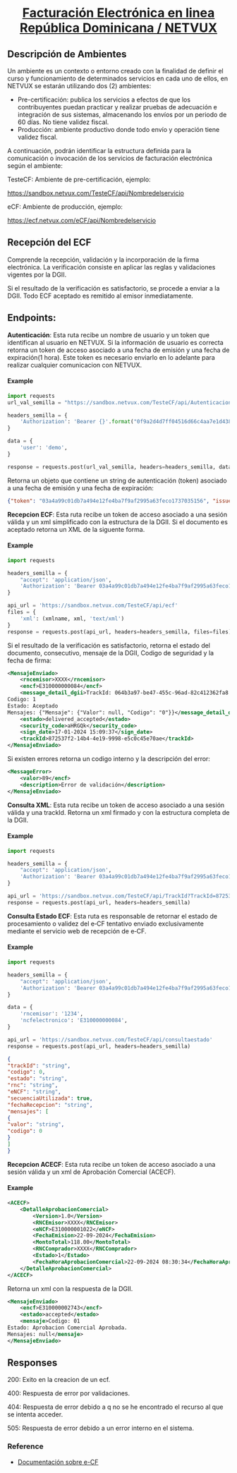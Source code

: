<h1 align="center"><a href="https://netvux.com/">Facturación Electrónica en linea República Dominicana / NETVUX </a> </h1>

## Descripción de Ambientes
Un ambiente es un contexto o entorno creado con la finalidad de definir el curso y
funcionamiento de determinados servicios en cada uno de ellos, en NETVUX se estarán utilizando dos (2) ambientes:

- Pre-certificación: publica los servicios a efectos de que los contribuyentes
puedan practicar y realizar pruebas de adecuación e integración de sus sistemas, almacenando los envíos por un periodo de 60 días. No tiene validez fiscal.
- Producción: ambiente productivo donde todo envío y operación tiene validez fiscal.

A continuación, podrán identificar la estructura definida para la comunicación o invocación de los servicios de facturación electrónica según el ambiente:

TesteCF: Ambiente de pre-certificación, ejemplo:

https://sandbox.netvux.com/TesteCF/api/Nombredelservicio

eCF: Ambiente de producción, ejemplo:

https://ecf.netvux.com/eCF/api/Nombredelservicio



## Recepción del ECF
Comprende la recepción, validación y la incorporación de la firma electrónica.
La verificación consiste en aplicar las reglas y validaciones vigentes por la DGII.

Si el resultado de la verificación es satisfactorio, se procede a enviar a la DGII.
Todo ECF aceptado es remitido al emisor inmediatamente.


## Endpoints:

**Autenticación**: Esta ruta recibe un nombre de usuario y un token que identifican al usuario en NETVUX.
Si la información de usuario es correcta retorna un token de acceso asociado a una fecha de emisión y una fecha de expiración(1 hora).
Este token es necesario enviarlo en lo adelante para realizar cualquier comunicacion con NETVUX.

<h4>Example</h4>

```python
import requests
url_val_semilla = "https://sandbox.netvux.com/TesteCF/api/Autenticacion"

headers_semilla = {
    'Authorization': 'Bearer {}'.format("0f9a2d4d7ff04516d66c4aa7e1d438173b4fea15"),
}

data = {
    'user': 'demo',
}

response = requests.post(url_val_semilla, headers=headers_semilla, data=data)
```

Retorna un objeto que contiene un string de autenticación (token) asociado a una fecha de emisión y una fecha de expiración:

```json
{"token": "03a4a99c01db7a494e12fe4ba7f9af2995a63feco1737035156", "issued": "2024-01-17 13:45:56", "expired": "24-50-17 13:50:56"}
```

**Recepcion ECF**: Esta ruta recibe un token de acceso asociado a una
sesión válida y un xml simplificado con la estructura de la DGII.
Si el documento es aceptado retorna un XML de la siguente forma.

<h4>Example</h4>

```python
import requests

headers_semilla = {
    "accept": 'application/json',
    'Authorization': 'Bearer 03a4a99c01db7a494e12fe4ba7f9af2995a63feco1737035156',
}

api_url = 'https://sandbox.netvux.com/TesteCF/api/ecf'
files = {
    'xml': (xmlname, xml, 'text/xml')
}
response = requests.post(api_url, headers=headers_semilla, files=files)

```

Si el resultado de la verificación es satisfactorio, retorna el estado del documento, consecutivo, mensaje de la DGII, Codigo de seguridad y la fecha de firma:

```xml
<MensajeEnviado>
    <rncemisor>XXXX</rncemisor>
    <encf>E310000000084</encf>
    <message_detail_dgii>TrackId: 064b3a97-be47-455c-96ad-82c412362fa8
Codigo: 1
Estado: Aceptado
Mensajes: {"Mensaje": {"Valor": null, "Codigo": "0"}}</message_detail_dgii>
    <estado>delivered_accepted</estado>
    <security_code>aHRGQk</security_code>
    <sign_date>17-01-2024 15:09:37</sign_date>    
    <trackId>872537f2-14b4-4e19-9998-e5c0c45e70ae</trackId>
</MensajeEnviado>
```

Si existen errores retorna un codigo interno y la descripción del error:

```xml
<MessageError>
    <valor>89</encf>
    <description>Error de validación</description>    
</MensajeEnviado>
```

**Consulta XML**: Esta ruta recibe un token de acceso asociado a una
sesión válida y una trackId. Retorna un xml firmado
y con la estructura completa de la DGII.

<h4>Example</h4>

```python
import requests

headers_semilla = {
    "accept": 'application/json',
    'Authorization': 'Bearer 03a4a99c01db7a494e12fe4ba7f9af2995a63feco1737035156',
}

api_url = 'https://sandbox.netvux.com/TesteCF/api/TrackId?TrackId=872537f2-14b4-4e19-9998-e5c0c45e70ae'
response = requests.post(api_url, headers=headers_semilla)

```

**Consulta Estado ECF**: Esta ruta es responsable de retornar el estado de procesamiento o validez del e‐CF
tentativo enviado exclusivamente mediante el servicio web de recepción de e‐CF.

<h4>Example</h4>

```python
import requests

headers_semilla = {
    "accept": 'application/json',
    'Authorization': 'Bearer 03a4a99c01db7a494e12fe4ba7f9af2995a63feco1737035156',
}

data = {
    'rncemisor': '1234',
    'ncfelectronico': 'E310000000084',
}

api_url = 'https://sandbox.netvux.com/TesteCF/api/consultaestado'
response = requests.post(api_url, headers=headers_semilla)

```


```json
{
"trackId": "string",
"codigo": 0,
"estado": "string",
"rnc": "string",
"eNCF": "string",
"secuenciaUtilizada": true,
"fechaRecepcion": "string",
"mensajes": [
{
"valor": "string",
"codigo": 0
}
]
}
```

**Recepcion ACECF**: Esta ruta recibe un token de acceso asociado a una
sesión válida y un xml de Aprobación Comercial (ACECF). 

<h4>Example</h4>

```xml
<ACECF>
    <DetalleAprobacionComercial>
        <Version>1.0</Version>
        <RNCEmisor>XXXX</RNCEmisor>
        <eNCF>E310000001022</eNCF>
        <FechaEmision>22-09-2024</FechaEmision>
        <MontoTotal>118.00</MontoTotal>
        <RNCComprador>XXXX</RNCComprador>
        <Estado>1</Estado>
        <FechaHoraAprobacionComercial>22-09-2024 08:30:34</FechaHoraAprobacionComercial>
    </DetalleAprobacionComercial>
</ACECF>
```

Retorna un xml con la respuesta de la DGII.

```xml
<MensajeEnviado>
    <encf>E310000002743</encf>
    <estado>accepted</estado>
    <mensaje>Codigo: 01
Estado: Aprobacion Comercial Aprobada.
Mensajes: null</mensaje>    
</MensajeEnviado>
```

## Responses
200: Exito en la creacion de un ecf.

400: Respuesta de error por validaciones.

404: Respuesta de error debido a q no se he encontrado el recurso al que se intenta acceder.

505: Respuesta de error debido a un error interno en el sistema.

### Reference

- [Documentación sobre e-CF
](https://dgii.gov.do/cicloContribuyente/facturacion/comprobantesFiscalesElectronicosE-CF/Paginas/documentacionSobreE-CF.aspx)
